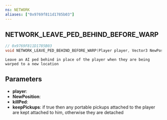 ```yaml
---
ns: NETWORK
aliases: ["0x9769f811d1785b03"]
---
```

## NETWORK_LEAVE_PED_BEHIND_BEFORE_WARP

```c
// 0x9769F811D1785B03
void NETWORK_LEAVE_PED_BEHIND_BEFORE_WARP(Player player, Vector3 NewPosition, bool killPed, bool keepPickups);
```

```
Leave an AI ped behind in place of the player when they are being warped to a new location
```

## Parameters
* **player**: 
* **NewPosition**: 
* **killPed**: 
* **keepPickups**: if true then any portable pickups attached to the player are kept attached to him, otherwise they are detached
